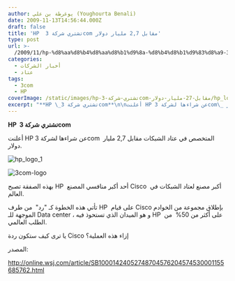 ```yaml
---
author: يوغرطة بن علي (Youghourta Benali)
date: 2009-11-13T14:56:44.000Z
draft: false
title: 'HP  تشتري شركة 3com مقابل 2,7 مليار دولار'
type: post
url: >-
  /2009/11/hp-%d8%aa%d8%b4%d8%aa%d8%b1%d9%8a-%d8%b4%d8%b1%d9%83%d8%a9-3com-%d9%85%d9%82%d8%a7%d8%a8%d9%84-27-%d9%85%d9%84%d9%8a%d8%a7%d8%b1-%d8%af%d9%88%d9%84%d8%a7%d8%b1/
categories:
  - أخبار الشركات
  - عتاد
tags:
  - 3com
  - HP
coverImage: /static/images/hp-تشتري-شركة-3com-مقابل-27-مليار-دولار/hp_logo_1.jpg
excerpt: "**HP \_تشتري شركة 3com**\n\nأعلنت HP عن شراءها لشركة 3com\_ المتخصص في عتاد الشبكات مقابل 2,7 مليار دولار.\n\n![hp_logo\\_1](/static/images/hp-تشتري-شركة-3com-مقابل-27-مليار-دولار/hp_logo\\_1.jpg)\n\n![3com-logo](/static/images/hp-تشتري-شركة-3com-مقابل-27-مليار-دولار/3com-logo.jpg)\n\nبهذه الصفقة تصبح HP\_ أحد أكبر منافسي المصنع Cisco \_أكبر مصنع لعتاد الشبكات في العالم.\n\nتأتي هذه الخطوة كـ \"رد\" \_من طرف HP \_على قيام"
---
```

**HP  تشتري شركة 3com**

أعلنت HP عن شراءها لشركة 3com  المتخصص في عتاد الشبكات مقابل 2,7 مليار دولار.

![hp_logo\_1](/static/images/hp-تشتري-شركة-3com-مقابل-27-مليار-دولار/hp_logo\_1.jpg)

![3com-logo](/static/images/hp-تشتري-شركة-3com-مقابل-27-مليار-دولار/3com-logo.jpg)

بهذه الصفقة تصبح HP  أحد أكبر منافسي المصنع Cisco  أكبر مصنع لعتاد الشبكات في العالم.

تأتي هذه الخطوة كـ "رد"  من طرف HP  على قيام Cisco بإطلاق مجموعة من الخوادم الموجهة للـ Data center ، و هو الميدان الذي تستحوذ فيه HP  على أكثر من 50%  من الطلب العالمي.

يا ترى كيف ستكون ردة Cisco إزاء هذه العملية؟

المصدر:

<http://online.wsj.com/article/SB10001424052748704576204574530001155685762.html>
